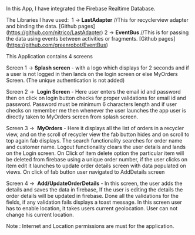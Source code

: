 In this App, I have integrated the Firebase Realtime Database. 

The Libraries I have used: 
1 -> **LastAdapter** //This for recyclerview adapter and binding the data. [Github pages] (https://github.com/nitrico/LastAdapter)
2 -> **EventBus** //This is for passing the data using events between activities or fragments. [Github pages] (https://github.com/greenrobot/EventBus)

This Application contains 4 screens

Screen 1 -> 
**Splash screen** - with a logo which displays for 2 seconds and if a user is not logged in then lands on the login screen or else MyOrders Screen. (The unique authentication is not added)

Screen 2 -> 
**Login Screen** - Here user enters the email id and password then on click on login button checks for proper validations for email id and password. Password must be minimum 6 characters length and if user checks on remember me then whenever the user launches the app user is directly taken to MyOrders screen from splash screen.

Screen 3 -> 
**MyOrders** - Here it displays all the list of orders in a recycler view, and on the scroll of recycler view the fab button hides and on scroll to top again fab displays.
The search functionality searches for order name and customer name.
Logout functionality clears the user details and lands on the Login screen. On Click of item delete option the particular item will be deleted from firebase using a unique order number, if the user clicks on item edit it launches to update order details screen with data populated on views. On click of fab button user navigated to AddDetails screen

Screen 4 -> 
**Add/UpdateOrderDetails** - In this screen, the user adds the details and saves the data in firebase, If the user is editing the details the order details will be updated in firebase.
Done all the validations for the fields, if any validation fails displays a toast message.
In this screen user has to enable location, it takes users current geolocation. User can not change his current location.


Note : Internet and Location permissions are must for the application.
